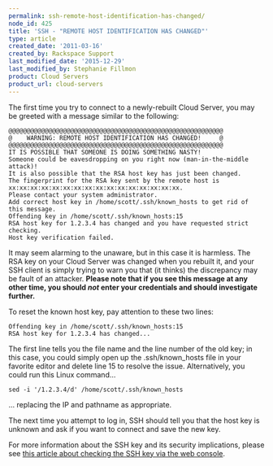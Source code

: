 ```yaml
---
permalink: ssh-remote-host-identification-has-changed/
node_id: 425
title: 'SSH - "REMOTE HOST IDENTIFICATION HAS CHANGED"'
type: article
created_date: '2011-03-16'
created_by: Rackspace Support
last_modified_date: '2015-12-29'
last_modified_by: Stephanie Fillmon
product: Cloud Servers
product_url: cloud-servers
---
```


The first time you try to connect to a newly-rebuilt Cloud Server, you
may be greeted with a message similar to the following:

    @@@@@@@@@@@@@@@@@@@@@@@@@@@@@@@@@@@@@@@@@@@@@@@@@@@@@@@@@@@
    @    WARNING: REMOTE HOST IDENTIFICATION HAS CHANGED!     @
    @@@@@@@@@@@@@@@@@@@@@@@@@@@@@@@@@@@@@@@@@@@@@@@@@@@@@@@@@@@
    IT IS POSSIBLE THAT SOMEONE IS DOING SOMETHING NASTY!
    Someone could be eavesdropping on you right now (man-in-the-middle attack)!
    It is also possible that the RSA host key has just been changed.
    The fingerprint for the RSA key sent by the remote host is
    xx:xx:xx:xx:xx:xx:xx:xx:xx:xx:xx:xx:xx:xx:xx:xx.
    Please contact your system administrator.
    Add correct host key in /home/scott/.ssh/known_hosts to get rid of this message.
    Offending key in /home/scott/.ssh/known_hosts:15
    RSA host key for 1.2.3.4 has changed and you have requested strict checking.
    Host key verification failed.

It may seem alarming to the unaware, but in this case it is harmless.
The RSA key on your Cloud Server was changed when you rebuilt it, and
your SSH client is simply trying to warn you that (it thinks) the
discrepancy may be fault of an attacker. **Please note that if you see
this message at any other time, you should *not* enter your credentials
and should investigate further.**

To reset the known host key, pay attention to these two lines:

    Offending key in /home/scott/.ssh/known_hosts:15
    RSA host key for 1.2.3.4 has changed...

The first line tells you the file name and the line number of the old
key; in this case, you could simply open up the .ssh/known\_hosts file
in your favorite editor and delete line 15 to resolve the issue.
Alternatively, you could run this Linux command...

    sed -i '/1.2.3.4/d' /home/scott/.ssh/known_hosts

... replacing the IP and pathname as appropriate.

The next time you attempt to log in, SSH should tell you that the host
key is unknown and ask if you want to connect and save the new key.

For more information about the SSH key and its security implications,
please see [this article about checking the SSH key via the web
console](/how-to/rackspace-cloud-essentials-checking-a-server-s-ssh-host-fingerprint-with-the-web-console).

